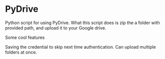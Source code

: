 # PyDrive
Python script for using PyDrive.
What this script does is zip the a folder with provided path, and upload it to your Google drive.

Some cool features

Saving the credential to skip next time authentication.
Can upload multiple folders at once.

